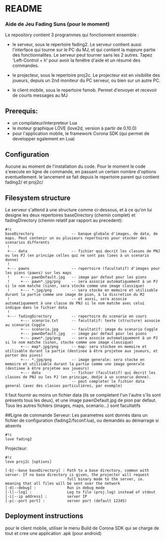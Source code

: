 # README #

### Aide de Jeu Fading Suns (pour le moment) ###

Le repository contient 3 programmes qui fonctionnent ensemble :

- le serveur, sous le repertoire fading2. Le serveur contient aussi l'interface qui tourne sur le PC du MJ, et qui contient la majeure partie des fonctionnalites. Le
  serveur peut tourner sans les 2 autres. Tapez 'Left-Control + h' pour avoir la fenêtre d'aide et un résumé des commandes.

- le projecteur, sous le repertoire proj2c. Le projecteur est en visibilite des joueurs, depuis un 2nd moniteur du PC serveur, ou bien sur un autre PC. 

- le client mobile, sous le repertoire fsmob. Permet d'envoyer et recevoir de courts messages au MJ

## Prerequis:
- un compilateur/interpreteur Lua
- le moteur graphique LÖVE (love2d, version à partir de 0.10.0)
- pour l'application mobile, le framework Corona SDK (qui permet de developper egalement en Lua)

## Configuration
Aucune au moment de l'installation du code.
Pour le moment le code s'execute en ligne de commande, en passant un certain nombre d'options eventuellement.
le lancement se fait depuis le repertoire parent qui contient fading2/ et proj2c/

## Filesystem structure
Le serveur s'attend à une structure comme ci-dessous, et à ce qu'on lui designe les deux repertoires baseDirectory (chemin complet) et fadingDirectory (chemin relatif par rapport au precedent):

```
#!c
baseDirectory                 -- banque globale d'images, de data, de maps. Peut contenir un ou plusieurs repertoires pour stocker des scenarios differents
 !
 +--- data                    -- fichier qui decrit les classes de PNJ ou les PJ (en principe celles qui ne sont pas liees à un scenario donne)
 !
 +--- pawns                   -- repertoire (facultatif) d'images pour les pions (pawns) sur les maps
 !     +--- pawnDefault.jpg   -- image par defaut pour les pions
 !     +--- pawn*.jpg/png     -- sera associe automatiquement à un PJ si le nom matche (sinon, sera stocke comme une image classique)
 !     +--- *.jpg/png         -- sera stocke en memoire et utilisable durant la partie comme une image de pion, à la discretion du MJ
 !                            -- et aussi, sera associe automatiquement à une classe de PNJ si le nom matche avec celui indique dans le fichier data
 !
 +--- fadingDirectory         -- repertoire du scenario en cours
       +--- scenario.txt      -- facultatif: texte (structure) associe au scenario Coggle
       +--- scenario.jpg      -- facultatif: image du scenario Coggle
       +--- pawnDefault.jpg   -- image par defaut pour les pions
       +--- pawn*.jpg/png     -- sera associe automatiquement à un PJ si le nom matche (sinon, stocke comme une image classique)
       +--- map*.jpg/png      -- map: sera stockee en memoire et utilisable durant la partie (destinee à être projetee aux joueurs, et porter des pions) 
       +--- *.jpg/png         -- image generale: sera stocke en memoire et utilisable durant la partie comme une image generale (destinee à être projetee aux joueurs) 
       +--- data              -- fichier (facultatif) qui decrit les classes de PNJ ou les PJ (en principe, dedie à un scenario donne).
                              -- peut completer le fichier data general (avec des classes particulières, par exemple)
```

Il faut fournir au moins un fichier data (ils se completent l'un l'autre s'ils sont présents tous les deux), et une image pawnDefault.jpg de pion par defaut. Tous les autres fichiers (images, maps, scenario...) sont facultatifs

##Ligne de commande
Serveur: Les parametres sont donnés dans un fichier de configuration (fading2/fsconf.lua), ou demandés au démarrage si absents

```
#!c
love fading2
```

Projecteur:

```
#!c
love proj2c [options]

[-b|--base baseDirectory] : Path to a base directory, common with server. If no base directory is given, the projector will request
                            full binary mode to the server, ie. meaning that all files will be sent over the network
[-d|--debug] :              Run in debug mode
[-l|--log] :                Log to file (proj.log) instead of stdout
[-i|--ip address] :         server IP 
[-p|--port port] :          server port (default 12345)
```

## Deployment instructions

pour le client mobile, utiliser le menu Build de Corona SDK qui se charge de tout et cree une application .apk (pour android)
